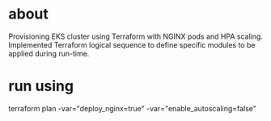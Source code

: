 # about
Provisioning EKS cluster using Terraform with NGINX pods and HPA scaling. Implemented Terraform logical sequence to define specific modules to be applied during run-time.

# run using 
terraform plan -var="deploy_nginx=true" -var="enable_autoscaling=false" 


